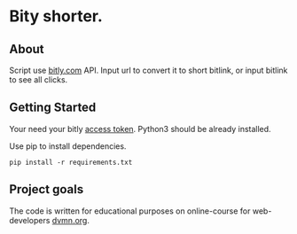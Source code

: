 # Bity shorter.

## About <a name = "about"></a>

Script use [bitly.com](https://bitly.com/) API. Input url to convert it to short bitlink, or input bitlink to see all clicks.

## Getting Started <a name = "getting_started"></a>

Your need your bitly [access token](https://gist.github.com/dvmn-tasks/58f5fdf7b8eb61ea4ed1b528b74d1ab5#Authentication).
Python3 should be already installed.

Use pip to install dependencies.

```
pip install -r requirements.txt
```

## Project goals <a name = "project_goals"></a>

The code is written for educational purposes on online-course for web-developers [dvmn.org](https://dvmn.org/).
